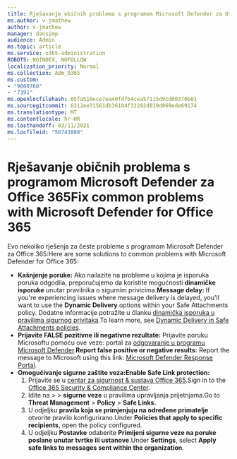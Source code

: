 ```yaml
---
title: Rješavanje običnih problema s programom Microsoft Defender za Office 365
ms.author: v-jmathew
author: v-jmathew
manager: dansimp
audience: Admin
ms.topic: article
ms.service: o365-administration
ROBOTS: NOINDEX, NOFOLLOW
localization_priority: Normal
ms.collection: Adm_O365
ms.custom:
- "9000760"
- "7391"
ms.openlocfilehash: 05fa518ece7ea40fd7b4cea57115d9cd60370b01
ms.sourcegitcommit: 6312ee31561db36104f32282d019d069ede69174
ms.translationtype: MT
ms.contentlocale: hr-HR
ms.lasthandoff: 03/11/2021
ms.locfileid: "50743888"
---
```

# <a name="fix-common-problems-with-microsoft-defender-for-office-365"></a><span data-ttu-id="cca12-102">Rješavanje običnih problema s programom Microsoft Defender za Office 365</span><span class="sxs-lookup"><span data-stu-id="cca12-102">Fix common problems with Microsoft Defender for Office 365</span></span>

<span data-ttu-id="cca12-103">Evo nekoliko rješenja za česte probleme s programom Microsoft Defender za Office 365:</span><span class="sxs-lookup"><span data-stu-id="cca12-103">Here are some solutions to common problems with Microsoft Defender for Office 365:</span></span>

- <span data-ttu-id="cca12-104">**Kašnjenje poruke:** Ako nailazite na probleme u kojima je isporuka poruka odgodila, preporučujemo da koristite mogućnosti **dinamičke isporuke** unutar pravilnika o sigurnim privicima.</span><span class="sxs-lookup"><span data-stu-id="cca12-104">**Message delay:** If you're experiencing issues where message delivery is delayed, you'll want to use the **Dynamic Delivery** options within your Safe Attachments policy.</span></span> <span data-ttu-id="cca12-105">Dodatne informacije potražite u članku [dinamička isporuka u pravilima sigurnog privitaka](https://go.microsoft.com/fwlink/?linkid=2094106).</span><span class="sxs-lookup"><span data-stu-id="cca12-105">To learn more, see [Dynamic Delivery in Safe Attachments policies](https://go.microsoft.com/fwlink/?linkid=2094106).</span></span>
- <span data-ttu-id="cca12-106">**Prijavite FALSE pozitivne ili negativne rezultate:** Prijavite poruku Microsoftu pomoću ove veze: portal za [odgovaranje u programu Microsoft Defender](https://go.microsoft.com/fwlink/?linkid=2092835).</span><span class="sxs-lookup"><span data-stu-id="cca12-106">**Report false positive or negative results:** Report the message to Microsoft using this link: [Microsoft Defender Response Portal](https://go.microsoft.com/fwlink/?linkid=2092835).</span></span>
- <span data-ttu-id="cca12-107">**Omogućivanje sigurne zaštite veza:**</span><span class="sxs-lookup"><span data-stu-id="cca12-107">**Enable Safe Link protection:**</span></span>
    1. <span data-ttu-id="cca12-108">Prijavite se u [centar za sigurnost & sustava Office 365](https://go.microsoft.com/fwlink/p/?linkid=2077143).</span><span class="sxs-lookup"><span data-stu-id="cca12-108">Sign in to the [Office 365 Security & Compliance Center](https://go.microsoft.com/fwlink/p/?linkid=2077143).</span></span>
    2. <span data-ttu-id="cca12-109">Idite na   >    >  **sigurne veze** u pravilima upravljanja prijetnjama.</span><span class="sxs-lookup"><span data-stu-id="cca12-109">Go to **Threat Management** > **Policy** > **Safe Links.**</span></span>
    3. <span data-ttu-id="cca12-110">U odjeljku **pravila koja se primjenjuju na određene primatelje** otvorite pravilo konfigurirano.</span><span class="sxs-lookup"><span data-stu-id="cca12-110">Under **Policies that apply to specific recipients**, open the policy configured.</span></span>
    4. <span data-ttu-id="cca12-111">U odjeljku **Postavke** odaberite **Primijeni sigurne veze na poruke poslane unutar tvrtke ili ustanove**.</span><span class="sxs-lookup"><span data-stu-id="cca12-111">Under **Settings**, select **Apply safe links to messages sent within the organization**.</span></span>
